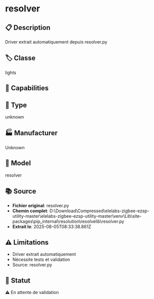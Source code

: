 # resolver

## 📋 Description
Driver extrait automatiquement depuis resolver.py

## 🏷️ Classe
lights

## 🔧 Capabilities


## 📡 Type
unknown

## 🏭 Manufacturer
Unknown

## 📱 Model
resolver

## 📚 Source
- **Fichier original**: resolver.py
- **Chemin complet**: D:\Download\Compressed\elelabs-zigbee-ezsp-utility-master\elelabs-zigbee-ezsp-utility-master\venv\Lib\site-packages\pip\_internal\resolution\resolvelib\resolver.py
- **Extrait le**: 2025-08-05T08:33:38.861Z

## ⚠️ Limitations
- Driver extrait automatiquement
- Nécessite tests et validation
- Source: resolver.py

## 🚀 Statut
⚠️ En attente de validation
